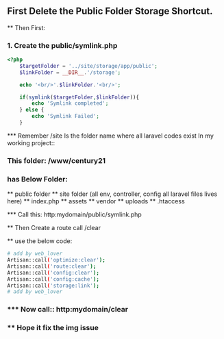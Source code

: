 ## First Delete the Public Folder Storage Shortcut.

** Then First:

### 1. Create the public/symlink.php

```php
<?php
    $targetFolder = '../site/storage/app/public';
    $linkFolder = __DIR__.'/storage';

    echo '<br/>'.$linkFolder.'<br/>';

    if(symlink($targetFolder,$linkFolder)){
        echo 'Symlink completed';
    } else {
        echo 'Symlink Failed';
    }

 ```

 *** Remember /site Is the folder name where all laravel codes exist
 In my working project::

 ### This folder: /www/century21

 ### has Below Folder:

 ** public folder
 ** site folder (all env, controller, config all laravel files lives here)
 ** index.php
 ** assets
 ** vendor
 ** uploads
 ** .htaccess


 *** Call this: http:mydomain/public/symlink.php

 ** Then Create a route call /clear

 ** use the below code:

 ```bash
# add by web_lover
Artisan::call('optimize:clear');
Artisan::call('route:clear');
Artisan::call('config:clear');
Artisan::call('config:cache');
Artisan::call('storage:link');
# add by web_lover

 ```

### *** Now call:: http:mydomain/clear

### ** Hope it fix the img issue
